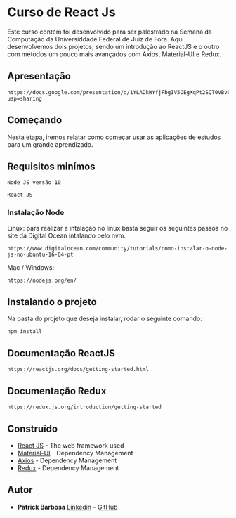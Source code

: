 # Curso de React Js
Este curso contém foi desenvolvido para ser palestrado na Semana da Computação da Universiddade Federal de Juiz de Fora. Aqui desenvolvemos dois projetos, sendo um introdução ao ReactJS e o outro com métodos um pouco mais avançados com Axios, Material-UI e Redux.

## Apresentação
```
https://docs.google.com/presentation/d/1YLADkWYfjFbgIV5OEgXqPt2SQT0VBv6YQIfcvjWDx6Y/edit?usp=sharing
```

## Começando
Nesta etapa, iremos relatar como começar usar as aplicações de estudos para um grande aprendizado.


## Requisitos minímos
```
Node JS versão 10
```
```
React JS
```

### Instalação Node

Linux: 
para realizar a intalação no linux basta seguir os seguintes passos no site da Digital Ocean intalando pelo nvm.
```
https://www.digitalocean.com/community/tutorials/como-instalar-o-node-js-no-ubuntu-16-04-pt
```
Mac /  Windows:
```
https://nodejs.org/en/
```

## Instalando o projeto
Na pasta do projeto que deseja instalar, rodar o seguinte comando:
```
npm install
```

## Documentação ReactJS
```
https://reactjs.org/docs/getting-started.html
```

## Documentação Redux
```
https://redux.js.org/introduction/getting-started
```

## Construído 

* [React JS](https://reactjs.org/docs/) - The web framework used
* [Material-UI](http://material-ui.com) - Dependency Management
* [Axios](http://www.dropwizard.io/1.0.2/docs/) - Dependency Management
* [Redux](http://www.dropwizard.io/1.0.2/docs/) - Dependency Management

## Autor

* **Patrick Barbosa** [Linkedin](https://www.linkedin.com/in/patrick-barbosa-16b92616a/) - [GitHub](https://github.com/patrickAbarbosa)

